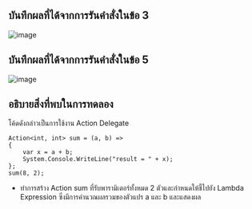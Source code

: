 ## บันทึกผลที่ได้จากการรันคำสั่งในข้อ 3
![image](https://github.com/Phetteepop/03376836-OOP-2566-Lab-15/assets/144197367/b63c151f-6b9d-4ebf-8df8-32b15899e3e4)


## บันทึกผลที่ได้จากการรันคำสั่งในข้อ 5
![image](https://github.com/Phetteepop/03376836-OOP-2566-Lab-15/assets/144197367/7a933cd5-50aa-416f-bccb-e548a2c81104)


## อธิบายสิ่งที่พบในการทดลอง
 โค้ดดังกล่าวเป็นการใช้งาน Action Delegate 
```
Action<int, int> sum = (a, b) =>
{
    var x = a + b;
    System.Console.WriteLine("result = " + x);
};
sum(8, 2);
```
- ทำการสร้าง Action sum ที่รับพารามิเตอร์ทั้งหมด 2 ตัวและกำหนดให้ชี้ไปยัง Lambda Expression ซึ่งมีการคำนวณผลรวมของตัวแปร a และ b  และแสดงผล
